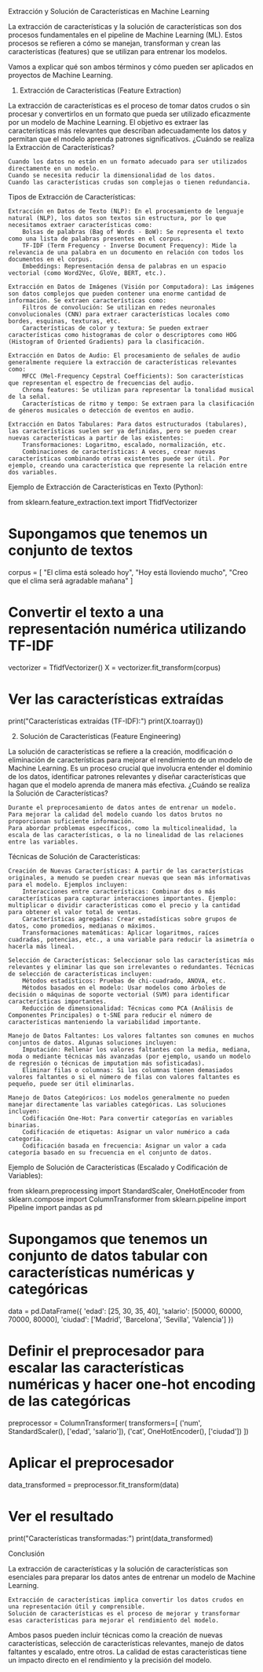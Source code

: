 Extracción y Solución de Características en Machine Learning

La extracción de características y la solución de características son dos procesos fundamentales en el pipeline de Machine Learning (ML). Estos procesos se refieren a cómo se manejan, transforman y crean las características (features) que se utilizan para entrenar los modelos.

Vamos a explicar qué son ambos términos y cómo pueden ser aplicados en proyectos de Machine Learning.
1. Extracción de Características (Feature Extraction)

La extracción de características es el proceso de tomar datos crudos o sin procesar y convertirlos en un formato que pueda ser utilizado eficazmente por un modelo de Machine Learning. El objetivo es extraer las características más relevantes que describan adecuadamente los datos y permitan que el modelo aprenda patrones significativos.
¿Cuándo se realiza la Extracción de Características?

    Cuando los datos no están en un formato adecuado para ser utilizados directamente en un modelo.
    Cuando se necesita reducir la dimensionalidad de los datos.
    Cuando las características crudas son complejas o tienen redundancia.

Tipos de Extracción de Características:

    Extracción en Datos de Texto (NLP): En el procesamiento de lenguaje natural (NLP), los datos son textos sin estructura, por lo que necesitamos extraer características como:
        Bolsas de palabras (Bag of Words - BoW): Se representa el texto como una lista de palabras presentes en el corpus.
        TF-IDF (Term Frequency - Inverse Document Frequency): Mide la relevancia de una palabra en un documento en relación con todos los documentos en el corpus.
        Embeddings: Representación densa de palabras en un espacio vectorial (como Word2Vec, GloVe, BERT, etc.).

    Extracción en Datos de Imágenes (Visión por Computadora): Las imágenes son datos complejos que pueden contener una enorme cantidad de información. Se extraen características como:
        Filtros de convolución: Se utilizan en redes neuronales convolucionales (CNN) para extraer características locales como bordes, esquinas, texturas, etc.
        Características de color y textura: Se pueden extraer características como histogramas de color o descriptores como HOG (Histogram of Oriented Gradients) para la clasificación.

    Extracción en Datos de Audio: El procesamiento de señales de audio generalmente requiere la extracción de características relevantes como:
        MFCC (Mel-Frequency Cepstral Coefficients): Son características que representan el espectro de frecuencias del audio.
        Chroma features: Se utilizan para representar la tonalidad musical de la señal.
        Características de ritmo y tempo: Se extraen para la clasificación de géneros musicales o detección de eventos en audio.

    Extracción en Datos Tabulares: Para datos estructurados (tabulares), las características suelen ser ya definidas, pero se pueden crear nuevas características a partir de las existentes:
        Transformaciones: Logaritmo, escalado, normalización, etc.
        Combinaciones de características: A veces, crear nuevas características combinando otras existentes puede ser útil. Por ejemplo, creando una característica que represente la relación entre dos variables.

Ejemplo de Extracción de Características en Texto (Python):

from sklearn.feature_extraction.text import TfidfVectorizer

# Supongamos que tenemos un conjunto de textos
corpus = [
    "El clima está soleado hoy",
    "Hoy está lloviendo mucho",
    "Creo que el clima será agradable mañana"
]

# Convertir el texto a una representación numérica utilizando TF-IDF
vectorizer = TfidfVectorizer()
X = vectorizer.fit_transform(corpus)

# Ver las características extraídas
print("Características extraídas (TF-IDF):")
print(X.toarray())

2. Solución de Características (Feature Engineering)

La solución de características se refiere a la creación, modificación o eliminación de características para mejorar el rendimiento de un modelo de Machine Learning. Es un proceso crucial que involucra entender el dominio de los datos, identificar patrones relevantes y diseñar características que hagan que el modelo aprenda de manera más efectiva.
¿Cuándo se realiza la Solución de Características?

    Durante el preprocesamiento de datos antes de entrenar un modelo.
    Para mejorar la calidad del modelo cuando los datos brutos no proporcionan suficiente información.
    Para abordar problemas específicos, como la multicolinealidad, la escala de las características, o la no linealidad de las relaciones entre las variables.

Técnicas de Solución de Características:

    Creación de Nuevas Características: A partir de las características originales, a menudo se pueden crear nuevas que sean más informativas para el modelo. Ejemplos incluyen:
        Interacciones entre características: Combinar dos o más características para capturar interacciones importantes. Ejemplo: multiplicar o dividir características como el precio y la cantidad para obtener el valor total de ventas.
        Características agregadas: Crear estadísticas sobre grupos de datos, como promedios, medianas o máximos.
        Transformaciones matemáticas: Aplicar logaritmos, raíces cuadradas, potencias, etc., a una variable para reducir la asimetría o hacerla más lineal.

    Selección de Características: Seleccionar solo las características más relevantes y eliminar las que son irrelevantes o redundantes. Técnicas de selección de características incluyen:
        Métodos estadísticos: Pruebas de chi-cuadrado, ANOVA, etc.
        Métodos basados en el modelo: Usar modelos como árboles de decisión o máquinas de soporte vectorial (SVM) para identificar características importantes.
        Reducción de dimensionalidad: Técnicas como PCA (Análisis de Componentes Principales) o t-SNE para reducir el número de características manteniendo la variabilidad importante.

    Manejo de Datos Faltantes: Los valores faltantes son comunes en muchos conjuntos de datos. Algunas soluciones incluyen:
        Imputación: Rellenar los valores faltantes con la media, mediana, moda o mediante técnicas más avanzadas (por ejemplo, usando un modelo de regresión o técnicas de imputation más sofisticadas).
        Eliminar filas o columnas: Si las columnas tienen demasiados valores faltantes o si el número de filas con valores faltantes es pequeño, puede ser útil eliminarlas.

    Manejo de Datos Categóricos: Los modelos generalmente no pueden manejar directamente las variables categóricas. Las soluciones incluyen:
        Codificación One-Hot: Para convertir categorías en variables binarias.
        Codificación de etiquetas: Asignar un valor numérico a cada categoría.
        Codificación basada en frecuencia: Asignar un valor a cada categoría basado en su frecuencia en el conjunto de datos.

Ejemplo de Solución de Características (Escalado y Codificación de Variables):

from sklearn.preprocessing import StandardScaler, OneHotEncoder
from sklearn.compose import ColumnTransformer
from sklearn.pipeline import Pipeline
import pandas as pd

# Supongamos que tenemos un conjunto de datos tabular con características numéricas y categóricas
data = pd.DataFrame({
    'edad': [25, 30, 35, 40],
    'salario': [50000, 60000, 70000, 80000],
    'ciudad': ['Madrid', 'Barcelona', 'Sevilla', 'Valencia']
})

# Definir el preprocesador para escalar las características numéricas y hacer one-hot encoding de las categóricas
preprocessor = ColumnTransformer(
    transformers=[
        ('num', StandardScaler(), ['edad', 'salario']),
        ('cat', OneHotEncoder(), ['ciudad'])
    ])

# Aplicar el preprocesador
data_transformed = preprocessor.fit_transform(data)

# Ver el resultado
print("Características transformadas:")
print(data_transformed)

Conclusión

La extracción de características y la solución de características son esenciales para preparar los datos antes de entrenar un modelo de Machine Learning.

    Extracción de características implica convertir los datos crudos en una representación útil y comprensible.
    Solución de características es el proceso de mejorar y transformar esas características para mejorar el rendimiento del modelo.

Ambos pasos pueden incluir técnicas como la creación de nuevas características, selección de características relevantes, manejo de datos faltantes y escalado, entre otros. La calidad de estas características tiene un impacto directo en el rendimiento y la precisión del modelo.

